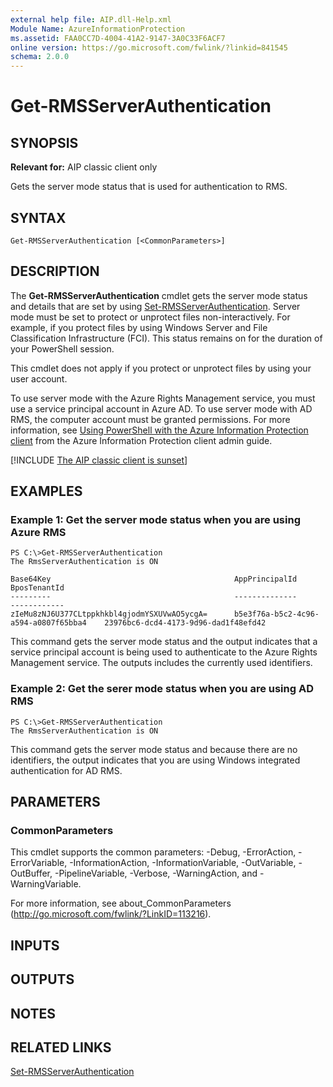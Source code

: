 ```yaml
---
external help file: AIP.dll-Help.xml
Module Name: AzureInformationProtection
ms.assetid: FAA0CC7D-4004-41A2-9147-3A0C33F6ACF7
online version: https://go.microsoft.com/fwlink/?linkid=841545
schema: 2.0.0
---
```


# Get-RMSServerAuthentication

## SYNOPSIS
**Relevant for:** AIP classic client only

Gets the server mode status that is used for authentication to RMS.

## SYNTAX

```
Get-RMSServerAuthentication [<CommonParameters>]
```

## DESCRIPTION
The **Get-RMSServerAuthentication** cmdlet gets the server mode status and details that are set by using [Set-RMSServerAuthentication](./Set-RMSServerAuthentication.md). Server mode must be set to protect or unprotect files non-interactively. For example, if you protect files by using Windows Server and File Classification Infrastructure (FCI). This status remains on for the duration of your PowerShell session.

This cmdlet does not apply if you protect or unprotect files by using your user account. 

To use server mode with the Azure Rights Management service, you must use a service principal account in Azure AD. To use server mode with AD RMS, the computer account must be granted permissions. For more information, see [Using PowerShell with the Azure Information Protection client](/information-protection/rms-client/client-admin-guide-powershell) from the Azure Information Protection client admin guide.

[!INCLUDE [The AIP classic client is sunset](../includes/classic-client-sunset.md)]


## EXAMPLES

### Example 1: Get the server mode status when you are using Azure RMS
```
PS C:\>Get-RMSServerAuthentication
The RmsServerAuthentication is ON

Base64Key                                         AppPrincipalId                          BposTenantId
---------                                         --------------                          ------------
zIeMu8zNJ6U377CLtppkhkbl4gjodmYSXUVwAO5ycgA=      b5e3f76a-b5c2-4c96-a594-a0807f65bba4    23976bc6-dcd4-4173-9d96-dad1f48efd42
```

This command gets the server mode status and the output indicates that a service principal account is being used to authenticate to the Azure Rights Management service. The outputs includes the currently used identifiers.

### Example 2: Get the serer mode status when you are using AD RMS
```
PS C:\>Get-RMSServerAuthentication
The RmsServerAuthentication is ON
```

This command gets the server mode status and because there are no identifiers, the output indicates that you are using Windows integrated authentication for AD RMS. 

## PARAMETERS

### CommonParameters
This cmdlet supports the common parameters: -Debug, -ErrorAction, -ErrorVariable, -InformationAction, -InformationVariable, -OutVariable, -OutBuffer, -PipelineVariable, -Verbose, -WarningAction, and -WarningVariable. 

For more information, see about_CommonParameters (http://go.microsoft.com/fwlink/?LinkID=113216).

## INPUTS

## OUTPUTS

## NOTES

## RELATED LINKS

[Set-RMSServerAuthentication](./Set-RMSServerAuthentication.md)
